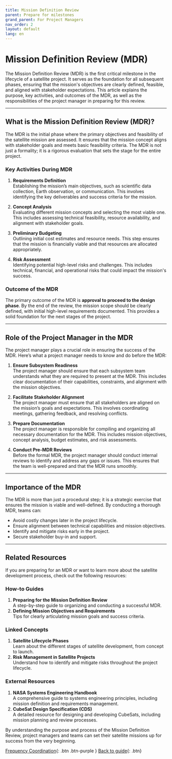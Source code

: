 ```yaml
---
title: Mission Definition Review
parent: Prepare for milestones
grand_parent: For Project Managers
nav_order: 2
layout: default
lang: en
---
```



# Mission Definition Review (MDR)

The Mission Definition Review (MDR) is the first critical milestone in the lifecycle of a satellite project. It serves as the foundation for all subsequent phases, ensuring that the mission's objectives are clearly defined, feasible, and aligned with stakeholder expectations. This article explains the purpose, key activities, and outcomes of the MDR, as well as the responsibilities of the project manager in preparing for this review.

---

## What is the Mission Definition Review (MDR)?

The MDR is the initial phase where the primary objectives and feasibility of the satellite mission are assessed. It ensures that the mission concept aligns with stakeholder goals and meets basic feasibility criteria. The MDR is not just a formality; it is a rigorous evaluation that sets the stage for the entire project.

### Key Activities During MDR

1. **Requirements Definition**  
   Establishing the mission’s main objectives, such as scientific data collection, Earth observation, or communication. This involves identifying the key deliverables and success criteria for the mission.

2. **Concept Analysis**  
   Evaluating different mission concepts and selecting the most viable one. This includes assessing technical feasibility, resource availability, and alignment with stakeholder goals.

3. **Preliminary Budgeting**  
   Outlining initial cost estimates and resource needs. This step ensures that the mission is financially viable and that resources are allocated appropriately.

4. **Risk Assessment**  
   Identifying potential high-level risks and challenges. This includes technical, financial, and operational risks that could impact the mission's success.

### Outcome of the MDR

The primary outcome of the MDR is **approval to proceed to the design phase**. By the end of the review, the mission scope should be clearly defined, with initial high-level requirements documented. This provides a solid foundation for the next stages of the project.

---

## Role of the Project Manager in the MDR

The project manager plays a crucial role in ensuring the success of the MDR. Here’s what a project manager needs to know and do before the MDR:

1. **Ensure Subsystem Readiness**  
   The project manager should ensure that each subsystem team understands what they are required to present at the MDR. This includes clear documentation of their capabilities, constraints, and alignment with the mission objectives.

2. **Facilitate Stakeholder Alignment**  
   The project manager must ensure that all stakeholders are aligned on the mission’s goals and expectations. This involves coordinating meetings, gathering feedback, and resolving conflicts.

3. **Prepare Documentation**  
   The project manager is responsible for compiling and organizing all necessary documentation for the MDR. This includes mission objectives, concept analysis, budget estimates, and risk assessments.

4. **Conduct Pre-MDR Reviews**  
   Before the formal MDR, the project manager should conduct internal reviews to identify and address any gaps or issues. This ensures that the team is well-prepared and that the MDR runs smoothly.

---

## Importance of the MDR

The MDR is more than just a procedural step; it is a strategic exercise that ensures the mission is viable and well-defined. By conducting a thorough MDR, teams can:

- Avoid costly changes later in the project lifecycle.
- Ensure alignment between technical capabilities and mission objectives.
- Identify and mitigate risks early in the project.
- Secure stakeholder buy-in and support.

---

## Related Resources

If you are preparing for an MDR or want to learn more about the satellite development process, check out the following resources:

### How-to Guides
1. **Preparing for the Mission Definition Review**  
   A step-by-step guide to organizing and conducting a successful MDR.
2. **Defining Mission Objectives and Requirements**  
   Tips for clearly articulating mission goals and success criteria.

### Linked Concepts
1. **Satellite Lifecycle Phases**  
   Learn about the different stages of satellite development, from concept to launch.
2. **Risk Management in Satellite Projects**  
   Understand how to identify and mitigate risks throughout the project lifecycle.

### External Resources
1. **NASA Systems Engineering Handbook**  
   A comprehensive guide to systems engineering principles, including mission definition and requirements management.
2. **CubeSat Design Specification (CDS)**  
   A detailed resource for designing and developing CubeSats, including mission planning and review processes.

By understanding the purpose and process of the Mission Definition Review, project managers and teams can set their satellite missions up for success from the very beginning.

[Frequency Coordination]({{site.url}}/project-managers/pm-freq-coord/){: .btn .btn-purple }
[Back to guide]({{site.url}}//pm/guide#how-to){: .btn}